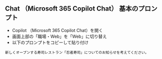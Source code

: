## Chat （Microsoft 365 Copilot Chat） 基本のプロンプト

- Copilot （Microsoft 365 Copilot Chat）を開く
- 画面上部の「職場・Web」を「Web」に切り替え
- 以下のプロンプトをコピーして貼り付け

```
新しくオープンする寿司レストラン「忍者寿司」についてのお知らせを考えてください。
```

